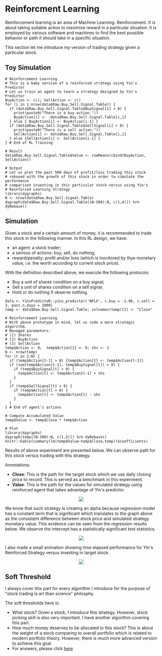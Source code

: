 # Reinforcment Learning

Reinforcement learning is an area of Machine Learning. Reinforcement. It is about taking suitable action to maximize reward in a particular situation. It is employed by various software and machines to find the best possible behavior or path it should take in a specific situation.

This section let me introduce my version of trading strategy given a particular stock.

## Toy Simulation

```
# Reinforcement Learning
# This is a baby version of a reinforced strategy using Yin's Predictor
# Let us train an agent to learn a strategy designed by Yin's Predictor
BuyAction <- c(); SellAction <- c()
for (i in 1:nrow(data$Raw.Buy.Sell.Signal.Table)) {
  if (data$Raw.Buy.Sell.Signal.Table$BuySignal[i] > 0) {
    print(paste0("There is a buy action."))
    BuyAction[i] <- -data$Raw.Buy.Sell.Signal.Table[i,1]
  } else { BuyAction[i] <- BuyAction[i-1] }
  if (data$Raw.Buy.Sell.Signal.Table$SellSignal[i] > 0) {
    print(paste0("There is a sell action."))
    SellAction[i] <- data$Raw.Buy.Sell.Signal.Table[i,1]
  } else {SellAction[i] <- SellAction[i-1] }
} # End of RL Training

# Result
data$Raw.Buy.Sell.Signal.Table$Value <- rowMeans(cbind(BuyAction, SellAction))

# Output
# Let us plot the past 500 days of profit/loss trading this stock
# rebased with the growth of this stock in order to simulate the performance
# comparison investing in this particular stock versus using Yin's 
# Reinforced Learning Strategy
library(dygraphs)
N <- nrow(data$Raw.Buy.Sell.Signal.Table)
dygraph(data$Raw.Buy.Sell.Signal.Table[(N-500):N, c(1,4)]) %>% dyRebase()
```

## Simulation

Given a stock and a certain amount of money, it is recommended to trade this stock in the following manner. In this RL design, we have:
- an agent: a stock trader;
- a serious of actions: buy, sell, do nothing;
- reward/penalty: profit and/or loss (which is monitored by thye monetary value, i.e. the worth according to current stock price).

With the definition described above, we execute the following protocols:
- Buy a unit of shares condition on a buy signal;
- Sell a unit of shares condition on a sell signal;
- Hold or do nothing if observe nothing. 

```
data <- YinsPredictoR::yins_predictor('NFLX', c.buy = -1.96, c.sell = 3, past.n.days = 2000)
temp <- data$Raw.Buy.Sell.Signal.Table; colnames(temp)[1] <- "Close"

# Reinforcement Learning
# With above prototype in mind, let us code a more strategic algorithm.
# Managed parameters:
# (1) Shares
# (2) BuyAction
# (3) SellAction
temp$Action <- 0;  temp$Action[1] <- 0; shs <- 1
N <- nrow(temp)
for (t in 2:N) {
  if (temp$Action[t-1] > 0) {temp$Action[t] <- temp$Action[t-1]}
  if (sum(temp$Action[t-1], temp$BuySignal[t]) > 0) {
    if (temp$BuySignal[t] > 0) {
      temp$Action[t] <- temp$Action[t-1] + shs
    }
  }
  if (temp$SellSignal[t] > 0) {
    if (temp$Action[t] > 0) {
      temp$Action[t] <- temp$Action[t] - shs
    }
  }
} # End of agent's actions

# Compute Accumulated Value
temp$Value <- temp$Close * temp$Action

# Plot
library(dygraphs)
dygraph(temp[(N-300):N, c(1,5)]) %>% dyRebase()
knitr::kable(summary(lm(temp$Value~temp$Close,temp))$coefficients)
```
Results of above experiment are presented below. We can observe path for this stock versus trading with this strategy. 

Annotations:
- **Close**: This is the path for the target stock which we use daily closing price to record. This is served as a benchmark in this experiment.
- **Value**: This is the path for the values for simulated strategy using reinforced agent that takes advantage of Yin's predictor. 

<p align="center">
  <img src="https://github.com/yiqiao-yin/YinsPredictor3_0/blob/master/Reinforcement%20Learning/RL-Trial-2019-3-4-Screenshot-2.PNG">
</p>

We know that such strategy is creating an alpha because regression model has a constant term that is significant which translates to the graph above as the consistent difference between stock price and simulated strategy monetary value. This evidence can be seen from the regression results below. We observe the intercept has a statistically significant test statistics. 

<p align="center">
  <img src="https://github.com/yiqiao-yin/YinsPredictor3_0/blob/master/Reinforcement%20Learning/RL-Trial-2019-3-4-Screenshot-1.PNG">
</p>

I also made a small animation showing time elapsed performance for Yin's Reinforced Strategy versus investing in target stock.

<p align="center">
  <img src="https://github.com/yiqiao-yin/YinsPredictor3_0/blob/master/Reinforcement%20Learning/2019-3-6-RL.gif">
</p>

## Soft Threshold

I always cover this part for every algorithm I introduce for the purpose of "stock trading is art than science" philosphy. 

The soft thresholds here is:
- What stock? Given a stock, I introduce this strategy. However, stock picking skill is also very important. I have another algorithm covering this part. 
- How much money deserves to be allocated to this stock? This is about the weight of a stock comparing to overall portfolio which is related to modern portfolio theory. However, there is much more advanced version to achieve this goal. 
- For answers, please click [here](https://yiqiaoyin.files.wordpress.com/2018/12/rubust-portfolio-by-influence-measure-yiqiao-yin-2018.pdf)
